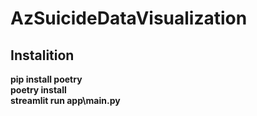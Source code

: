 # AzSuicideDataVisualization

## Instalition
**pip install poetry <br />
poetry install <br />
streamlit run app\main.py**
